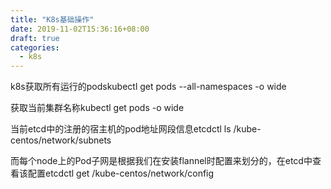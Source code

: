 ```yaml
---
title: "K8s基础操作"
date: 2019-11-02T15:36:16+08:00
draft: true
categories:
  - k8s
---
```


k8s获取所有运行的podskubectl get pods --all-namespaces -o wide

获取当前集群名称kubectl get pods -o wide

当前etcd中的注册的宿主机的pod地址网段信息etcdctl ls /kube-centos/network/subnets

而每个node上的Pod子网是根据我们在安装flannel时配置来划分的，在etcd中查看该配置etcdctl get /kube-centos/network/config

